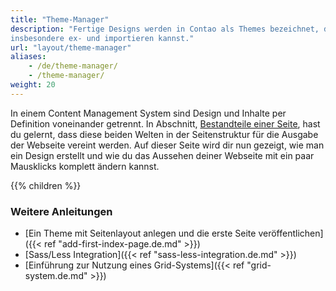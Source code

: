 ```yaml
---
title: "Theme-Manager"
description: "Fertige Designs werden in Contao als Themes bezeichnet, die du mit dem Theme-Manager verwalten und 
insbesondere ex- und importieren kannst."
url: "layout/theme-manager"
aliases:
    - /de/theme-manager/
    - /theme-manager/
weight: 20
---
```


In einem Content Management System sind Design und Inhalte per Definition voneinander getrennt. In Abschnitt, 
[Bestandteile einer Seite](../seitenstruktur/seiten-als-zentrale-elemente/#bestandteile-einer-seite), hast du 
gelernt, dass diese beiden Welten in der Seitenstruktur für die Ausgabe der Webseite vereint werden. Auf dieser Seite 
wird dir nun gezeigt, wie man ein Design erstellt und wie du das Aussehen deiner Webseite mit ein paar Mausklicks komplett 
ändern kannst.

{{% children %}}


### Weitere Anleitungen

- [Ein Theme mit Seitenlayout anlegen und die erste Seite veröffentlichen]({{< ref "add-first-index-page.de.md" >}})
- [Sass/Less Integration]({{< ref "sass-less-integration.de.md" >}})
- [Einführung zur Nutzung eines Grid-Systems]({{< ref "grid-system.de.md" >}})